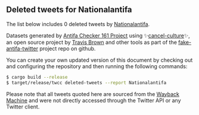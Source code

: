 ## Deleted tweets for Nationalantifa

The list below includes 0 deleted tweets by
[Nationalantifa](https://twitter.com/Nationalantifa).



Datasets generated by [Antifa Checker 161 Project](https://twitter.com/antifacheck161) using ✨[cancel-culture](https://github.com/travisbrown/cancel-culture)✨, an open source project by 
[Travis Brown](https://twitter.com/travisbrown) and other tools as part of the 
[fake-antifa-twitter](https://github.com/antifacheck161/fake-antifa-twitter) project repo on github.

You can create your own updated version of this document by checking out and configuring the
repository and then running the following commands:

```bash
$ cargo build --release
$ target/release/twcc deleted-tweets --report Nationalantifa
```

Please note that all tweets quoted here are sourced from the
[Wayback Machine](https://web.archive.org) and were not directly accessed through the Twitter API or
any Twitter client.

